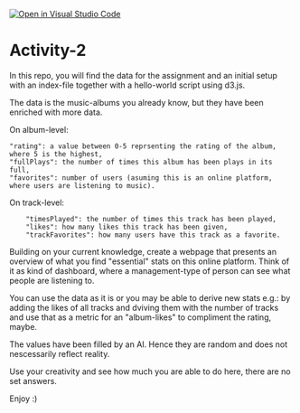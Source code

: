 [![Open in Visual Studio Code](https://classroom.github.com/assets/open-in-vscode-718a45dd9cf7e7f842a935f5ebbe5719a5e09af4491e668f4dbf3b35d5cca122.svg)](https://classroom.github.com/online_ide?assignment_repo_id=12500002&assignment_repo_type=AssignmentRepo)
# Activity-2

In this repo, you will find the data for the assignment and an initial setup with an index-file together with a hello-world script using d3.js.

The data is the music-albums you already know, but they have been enriched with more data. 

On album-level:
   
    "rating": a value between 0-5 reprsenting the rating of the album, where 5 is the highest,
    "fullPlays": the number of times this album has been plays in its full,
    "favorites": number of users (asuming this is an online platform, where users are listening to music).

On track-level:

        "timesPlayed": the number of times this track has been played,
        "likes": how many likes this track has been given,
        "trackFavorites": how many users have this track as a favorite.

Building on your current knowledge, create a webpage that presents an overview of what you find "essential" stats on this online platform. 
Think of it as kind of dashboard, where a management-type of person can see what people are listening to.

You can use the data as it is or you may be able to derive new stats e.g.: by adding the likes of all tracks and dviving them with the number of tracks and use that as a metric for an "album-likes" to compliment the rating, maybe.

The values have been filled by an AI. Hence they are random and does not nescessarily reflect reality.

Use your creativity and see how much you are able to do here, there are no set answers.

Enjoy :)
